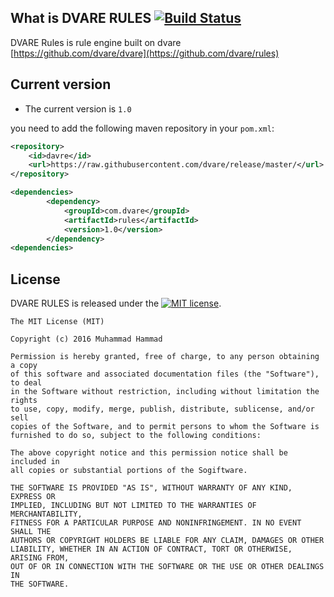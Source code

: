 ## What is DVARE RULES [![Build Status](https://travis-ci.org/dvare/rules.svg?branch=master)](https://travis-ci.org/dvare/dvare)
DVARE Rules is rule engine built on dvare  
[https://github.com/dvare/dvare](https://github.com/dvare/rules)

## Current version

* The current  version is `1.0` 

 you need to add the following maven repository in your `pom.xml`:

```xml
<repository>
    <id>davre</id>
    <url>https://raw.githubusercontent.com/dvare/release/master/</url>
</repository>

<dependencies>
        <dependency>
            <groupId>com.dvare</groupId>
            <artifactId>rules</artifactId>
            <version>1.0</version>
        </dependency>
<dependencies>
```

## License
DVARE RULES is released under the [![MIT license](http://img.shields.io/badge/license-MIT-brightgreen.svg?style=flat)](http://opensource.org/licenses/MIT).

```
The MIT License (MIT)

Copyright (c) 2016 Muhammad Hammad

Permission is hereby granted, free of charge, to any person obtaining a copy
of this software and associated documentation files (the "Software"), to deal
in the Software without restriction, including without limitation the rights
to use, copy, modify, merge, publish, distribute, sublicense, and/or sell
copies of the Software, and to permit persons to whom the Software is
furnished to do so, subject to the following conditions:

The above copyright notice and this permission notice shall be included in
all copies or substantial portions of the Sogiftware.

THE SOFTWARE IS PROVIDED "AS IS", WITHOUT WARRANTY OF ANY KIND, EXPRESS OR
IMPLIED, INCLUDING BUT NOT LIMITED TO THE WARRANTIES OF MERCHANTABILITY,
FITNESS FOR A PARTICULAR PURPOSE AND NONINFRINGEMENT. IN NO EVENT SHALL THE
AUTHORS OR COPYRIGHT HOLDERS BE LIABLE FOR ANY CLAIM, DAMAGES OR OTHER
LIABILITY, WHETHER IN AN ACTION OF CONTRACT, TORT OR OTHERWISE, ARISING FROM,
OUT OF OR IN CONNECTION WITH THE SOFTWARE OR THE USE OR OTHER DEALINGS IN
THE SOFTWARE.
```


